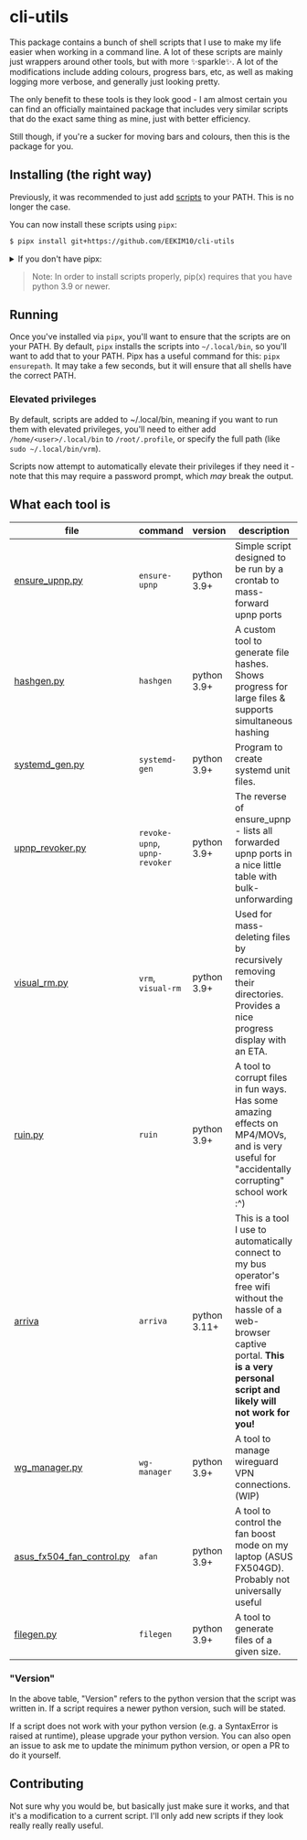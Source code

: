 # cli-utils

This package contains a bunch of shell scripts that I use to make my life easier when working in a command line.
A lot of these scripts are mainly just wrappers around other tools, but with more ✨sparkle✨.
A lot of the modifications include adding colours, progress bars, etc, as well as making logging more verbose,
and generally just looking pretty.

The only benefit to these tools is they look good - I am almost certain you can find an officially maintained 
package that includes very similar scripts that do the exact same thing as mine, just with better efficiency.

Still though, if you're a sucker for moving bars and colours, then this is the package for you.

## Installing (the right way)

Previously, it was recommended to just add [scripts](/scripts) to your PATH.
This is no longer the case.

You can now install these scripts using `pipx`:

```bash
$ pipx install git+https://github.com/EEKIM10/cli-utils
```

<details markdown="1">
<summary>If you don't have pipx:</summary>

```bash
$ pip install pipx
$ python3 -m pipx ensurepath
```

</details>

> Note: In order to install scripts properly, pip(x) requires that you have python 3.9 or newer.

## Running
Once you've installed via `pipx`, you'll want to ensure that the scripts are on your PATH.
By default, `pipx` installs the scripts into `~/.local/bin`, so you'll want to add that to your PATH.
Pipx has a useful command for this: `pipx ensurepath`. It may take a few seconds, but it will ensure that all shells
have the correct PATH.

### Elevated privileges
By default, scripts are added to ~/.local/bin, meaning if you want to run them with elevated privileges, you'll need to
either add `/home/<user>/.local/bin` to `/root/.profile`, or specify the full path
(like `sudo ~/.local/bin/vrm`).

Scripts now attempt to automatically elevate their privileges if they need it - note that this may require a password
prompt, which *may* break the output.

## What each tool is

| file                                                            | command                       | version      | description                                                                                                                                                                                           |
|-----------------------------------------------------------------|-------------------------------|--------------|-------------------------------------------------------------------------------------------------------------------------------------------------------------------------------------------------------|
| [ensure_upnp.py](/scripts/ensure_upnp.py)                       | `ensure-upnp`                 | python 3.9+  | Simple script designed to be run by a crontab to mass-forward upnp ports                                                                                                                              |
| [hashgen.py](/scripts/hashgen.py)                               | `hashgen`                     | python 3.9+  | A custom tool to generate file hashes. Shows progress for large files & supports simultaneous hashing                                                                                                 |
| [systemd_gen.py](/scripts/systemd_gen.py)                       | `systemd-gen`                 | python 3.9+  | Program to create systemd unit files.                                                                                                                                                                 |
| [upnp_revoker.py](/scripts/upnp_revoker.py)                     | `revoke-upnp`, `upnp-revoker` | python 3.9+  | The reverse of ensure_upnp - lists all forwarded upnp ports in a nice little table with bulk-unforwarding                                                                                             |
| [visual_rm.py](/scripts/visual_rm.py)                           | `vrm`, `visual-rm`            | python 3.9+  | Used for mass-deleting files by recursively removing their directories. Provides a nice progress display with an ETA.                                                                                 |
| [ruin.py](/scripts/ruin.py)                                     | `ruin`                        | python 3.9+  | A tool to corrupt files in fun ways. Has some amazing effects on MP4/MOVs, and is very useful for "accidentally corrupting" school work :^)                                                           |
| [arriva](/scripts/arriva.py)                                    | `arriva`                      | python 3.11+ | This is a tool I use to automatically connect to my bus operator's free wifi without the hassle of a web-browser captive portal. **This is a very personal script and likely will not work for you!** |
| [wg_manager.py](/scripts/wg_manager.py)                         | `wg-manager`                  | python 3.9+  | A tool to manage wireguard VPN connections. (WIP)                                                                                                                                                     |
| [asus_fx504_fan_control.py](/scripts/asus_fx504_fan_control.py) | `afan`                        | python 3.9+  | A tool to control the fan boost mode on my laptop (ASUS FX504GD). Probably not universally useful                                                                                                     |
| [filegen.py](/scripts/filegen.py)                               | `filegen`                     | python 3.9+  | A tool to generate files of a given size.                                                                                                                                                             |

### "Version"
In the above table, "Version" refers to the python version that the script was written in.
If a script requires a newer python version, such will be stated.

If a script does not work with your python version (e.g. a SyntaxError is raised at runtime), please upgrade your python version.
You can also open an issue to ask me to update the minimum python version, or open a PR to do it yourself.

## Contributing

Not sure why you would be, but basically just make sure it works, and that it's a modification to a current script.
I'll only add new scripts if they look really really really useful.
